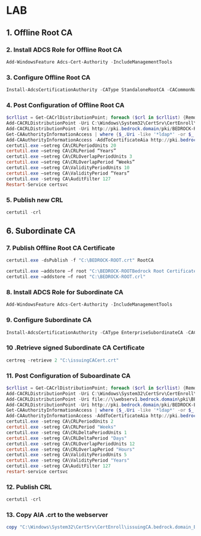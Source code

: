 # LAB

## 1. Offline Root CA

### 2. Install ADCS Role for Offline Root CA

```powershell
Add-WindowsFeature Adcs-Cert-Authority -IncludeManagementTools
```

### 3. Configure Offline Root CA

```powershell
Install-AdcsCertificationAuthority -CAType StandaloneRootCA -CACommonName "Bedrock Root Certificate Authority" -KeyLength 4096 -HashAlgorithm SHA256 -CryptoProviderName "RSA#Microsoft Software Key Storage Provider" -ValidityPeriod Years -ValidityPeriodUnits 20 -Force
```

### 4. Post Configuration of Offline Root CA

```powershell
$crllist = Get-CACrlDistributionPoint; foreach ($crl in $crllist) {Remove-CACrlDistributionPoint $crl.uri -Force};
Add-CACRLDistributionPoint -Uri C:\Windows\System32\CertSrv\CertEnroll\BEDROCK-ROOT%8%9.crl -PublishToServer -PublishDeltaToServer -Force
Add-CACRLDistributionPoint -Uri http://pki.bedrock.domain/pki/BEDROCK-ROOT%8%9.crl -AddToCertificateCDP -AddToFreshestCrl -Force
Get-CAAuthorityInformationAccess | where {$_.Uri -like '*ldap*' -or $_.Uri -like '*http*' -or $_.Uri -like '*file*'} | Remove-CAAuthorityInformationAccess -Force
Add-CAAuthorityInformationAccess -AddToCertificateAia http://pki.bedrock.domain/pki/BEDROCK-ROOT%3%4.crt -Force
certutil.exe –setreg CA\CRLPeriodUnits 20
certutil.exe –setreg CA\CRLPeriod “Years”
certutil.exe –setreg CA\CRLOverlapPeriodUnits 3
certutil.exe –setreg CA\CRLOverlapPeriod “Weeks”
certutil.exe –setreg CA\ValidityPeriodUnits 10
certutil.exe –setreg CA\ValidityPeriod “Years”
certutil.exe -setreg CA\AuditFilter 127
Restart-Service certsvc
```

### 5. Publish new CRL

```powershell
certutil -crl
```

## 6. Subordinate CA

### 7. Publish Offline Root CA Certificate

```powershell
certutil.exe -dsPublish -f "C:\BEDROCK-ROOT.crt" RootCA
```

```powershell
certutil.exe –addstore –f root "C:\BEDROCK-ROOTBedrock Root Certificate Authority.crt"
certutil.exe –addstore –f root "C:\BEDROCK-ROOT.crl"
```

### 8. Install ADCS Role for Subordinate CA

```powershell
Add-WindowsFeature Adcs-Cert-Authority -IncludeManagementTools
```

### 9. Configure Subordinate CA

```powershell
Install-AdcsCertificationAuthority -CAType EnterpriseSubordinateCA -CACommonName "Bedrock Enterprise Certificate Authority" -KeyLength 4096 -HashAlgorithm SHA256 -CryptoProviderName "RSA#Microsoft Software Key Storage Provider" -Force
```

### 10 .Retrieve signed Subordinate CA Certificate

```powershell
certreq -retrieve 2 "C:\issuingCACert.crt"
```

### 11. Post Configuration of Suboardinate CA

```powershell
$crllist = Get-CACrlDistributionPoint; foreach ($crl in $crllist) {Remove-CACrlDistributionPoint $crl.uri -Force};
Add-CACRLDistributionPoint -Uri C:\Windows\System32\CertSrv\CertEnroll\BEDROCK-ECA%8%9.crl -PublishToServer -PublishDeltaToServer -Force
Add-CACRLDistributionPoint -Uri file://\\webserv1.bedrock.domain\pki\BEDROCK-ECA%8%9.crl -PublishToServer -PublishDeltaToServer -Force
Add-CACRLDistributionPoint -Uri http://pki.bedrock.domain/pki/BEDROCK-ECA%8%9.crl -AddToCertificateCDP -AddToFreshestCrl -Force
Get-CAAuthorityInformationAccess | where {$_.Uri -like '*ldap*' -or $_.Uri -like '*http*' -or $_.Uri -like '*file*'} | Remove-CAAuthorityInformationAccess -Force
Add-CAAuthorityInformationAccess -AddToCertificateAia http://pki.bedrock.domain/pki/BEDROCK-ECA%3%4.crt -Force
certutil.exe -setreg CA\CRLPeriodUnits 2
certutil.exe -setreg CA\CRLPeriod "Weeks"
certutil.exe -setreg CA\CRLDeltaPeriodUnits 1
certutil.exe -setreg CA\CRLDeltaPeriod "Days"
certutil.exe -setreg CA\CRLOverlapPeriodUnits 12
certutil.exe -setreg CA\CRLOverlapPeriod "Hours"
certutil.exe -setreg CA\ValidityPeriodUnits 5
certutil.exe -setreg CA\ValidityPeriod "Years"
certutil.exe -setreg CA\AuditFilter 127
restart-service certsvc
```

### 12. Publish CRL

```powershell
certutil -crl
```

### 13. Copy AIA .crt to the webserver

```powershell
copy "C:\Windows\System32\CertSrv\CertEnroll\issuingCA.bedrock.domain_Bedrock Enterprise Certificate Authority.crt" "\\WebServ1.bedrock.domain\pki\BEDROCK-ECABedrock Enterprise Certificate Authority.crt"
```
